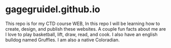 # gagegruidel.github.io

This repo is for my CTD course WEB, In this repo I will be learning how to create, design, and publish these websites. A couple fun facts about me are I love to play basketball, lift, draw, read, and cook. I also have an english bulldog named Gruffles. I am also a native Coloradian.